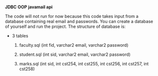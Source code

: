 **JDBC**
**OOP**
**javamail api**


The code will not run for now because this code takes input from a database containing real email and passwords.
You can create a database of yourself and run the project.
The structure of database is:

 -  3 tables 

	1. faculty.sql (int fid, varchar2 email, varchar2 password)

	2. student.sql (int sid, varchar2 email, varchar2 password)

	3. marks.sql (int sid, int cst254, int cst255, int cst256, int cst257, int cst258)


